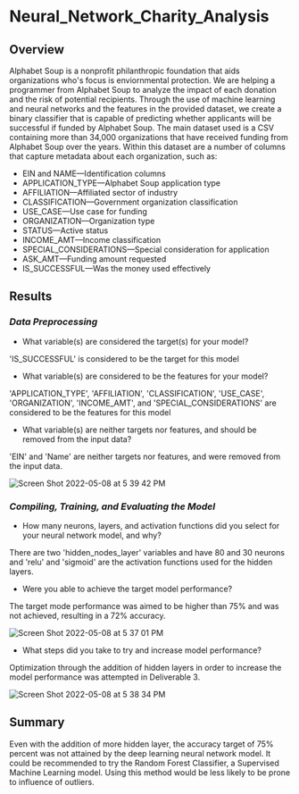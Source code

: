 # Neural_Network_Charity_Analysis

## Overview
Alphabet Soup is a nonprofit philanthropic foundation that aids organizations who's focus is enviornmental protection. We are helping a programmer from Alphabet Soup to analyze the impact of each donation and the risk of potential recipients.
Through the use of machine learning and neural networks and the features in the provided dataset, we create a binary classifier that is capable of predicting whether applicants will be successful if funded by Alphabet Soup.
The main dataset used is a CSV containing more than 34,000 organizations that have received funding from Alphabet Soup over the years. Within this dataset are a number of columns that capture metadata about each organization, such as:

* EIN and NAME—Identification columns
* APPLICATION_TYPE—Alphabet Soup application type
* AFFILIATION—Affiliated sector of industry
* CLASSIFICATION—Government organization classification
* USE_CASE—Use case for funding
* ORGANIZATION—Organization type
* STATUS—Active status
* INCOME_AMT—Income classification
* SPECIAL_CONSIDERATIONS—Special consideration for application
* ASK_AMT—Funding amount requested
* IS_SUCCESSFUL—Was the money used effectively

## Results
### *Data Preprocessing*

* What variable(s) are considered the target(s) for your model?

'IS_SUCCESSFUL' is considered to be the target for this model

* What variable(s) are considered to be the features for your model?

'APPLICATION_TYPE', 'AFFILIATION', 'CLASSIFICATION', 'USE_CASE', 'ORGANIZATION', 'INCOME_AMT', and 'SPECIAL_CONSIDERATIONS' are considered to be the features for this model

* What variable(s) are neither targets nor features, and should be removed from the input data?

'EIN' and 'Name' are neither targets nor features, and were removed from the input data.

![Screen Shot 2022-05-08 at 5 39 42 PM](https://user-images.githubusercontent.com/95504135/167316900-b9f072b5-536b-413b-8c88-51bb7936bf89.png)


### *Compiling, Training, and Evaluating the Model*

* How many neurons, layers, and activation functions did you select for your neural network model, and why?

There are two 'hidden_nodes_layer' variables and have 80 and 30 neurons and 'relu' and 'sigmoid' are the activation functions used for the hidden layers.

* Were you able to achieve the target model performance?

The target mode performance was aimed to be higher than 75% and was not achieved, resulting in a 72% accuracy.

![Screen Shot 2022-05-08 at 5 37 01 PM](https://user-images.githubusercontent.com/95504135/167316827-dc68eb66-6876-47be-9d24-57f149223ae3.png)

* What steps did you take to try and increase model performance?

Optimization through the addition of hidden layers in order to increase the model performance was attempted in Deliverable 3.

![Screen Shot 2022-05-08 at 5 38 34 PM](https://user-images.githubusercontent.com/95504135/167316856-4714b452-90c9-4e1f-a225-85ea7e664399.png)


## Summary
Even with the addition of more hidden layer, the accuracy target of 75% percent was not attained by the deep learning neural network model. It could be recommended to try the Random Forest Classifier, a Supervised Machine Learning model. Using this method would be less likely to be prone to influence of outliers.
